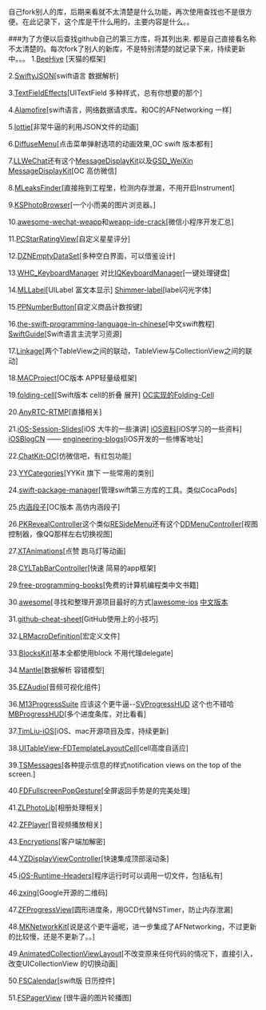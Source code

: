自己fork别人的库，后期来看就不太清楚是什么功能，再次使用查找也不是很方便。在此记录下，这个库是干什么用的，主要内容是什么。。



###为了方便以后查找github自己的第三方库，将其列出来. 都是自己直接看名称不太清楚的。每次fork了别人的新库，不是特别清楚的就记录下来，持续更新中。。。
1.[BeeHive](https://github.com/Eddiegooo/BeeHive) [天猫的框架]

2.[SwiftyJSON](https://github.com/Eddiegooo/SwiftyJSON)[swift语言 数据解析]

3.[TextFieldEffects](https://github.com/Eddiegooo/TextFieldEffects)[UITextField 多种样式，总有你想要的那个]

4.[Alamofire](https://github.com/Eddiegooo/Alamofire)[swift语言，网络数据请求库。和OC的AFNetworking 一样]

5.[lottie](https://github.com/Eddiegooo/lottie-ios)[非常牛逼的利用JSON文件的动画]

6.[DiffuseMenu](https://github.com/Eddiegooo/DiffuseMenu_Swift)[点击菜单弹射选项的动画效果,OC swift 版本都有]

7.[LLWeChat](https://github.com/Eddiegooo/LLWeChat)还有这个[MessageDisplayKit](https://github.com/Eddiegooo/MessageDisplayKit)以及[GSD_WeiXin](https://github.com/Eddiegooo/GSD_WeiXin)
[MessageDisplayKit](https://github.com/Eddiegooo/MessageDisplayKit)[OC 高仿微信]


8.[MLeaksFinder](https://github.com/Eddiegooo/MLeaksFinder)[直接拖到工程里，检测内存泄漏，不用开启Instrument]

9.[KSPhotoBrowser](https://github.com/Eddiegooo/KSPhotoBrowser)[一个小而美的图片浏览器。]

10.[awesome-wechat-weapp](https://github.com/Eddiegooo/awesome-wechat-weapp)和[weapp-ide-crack](https://github.com/Eddiegooo/weapp-ide-crack)[微信小程序开发汇总]

11.[PCStarRatingView](https://github.com/Eddiegooo/PCStarRatingView)[自定义星星评分]

12.[DZNEmptyDataSet](https://github.com/Eddiegooo/DZNEmptyDataSet)[多种空白界面，可以借鉴设计]

13.[WHC_KeyboardManager](https://github.com/Eddiegooo/WHC_KeyboardManager) 对比[IQKeyboardManager](https://github.com/Eddiegooo/IQKeyboardManager)[一键处理键盘]

14.[MLLabel](https://github.com/Eddiegooo/MLLabel)[UILabel 富文本显示]
[Shimmer-label](https://github.com/Eddiegooo/Shimmer-label)[label闪光字体]

15.[PPNumberButton](https://github.com/Eddiegooo/PPNumberButton)[自定义商品计数按键]

16.[the-swift-programming-language-in-chinese](https://github.com/Eddiegooo/the-swift-programming-language-in-chinese)[中文swift教程]
[SwiftGuide](https://github.com/Eddiegooo/SwiftGuide)[Swift语言主流学习资源]

17.[Linkage](https://github.com/Eddiegooo/Linkage)[两个TableView之间的联动，TableView与CollectionView之间的联动]

18.[MACProject](https://github.com/Eddiegooo/MACProject)[OC版本 APP轻量级框架]

19.[folding-cell](https://github.com/Eddiegooo/folding-cell)[Swift版本 cell的折叠 展开] [OC实现的Folding-Cell](https://github.com/bref-Chan/CCFoldCell)

20.[AnyRTC-RTMP](https://github.com/AnyRTC/AnyRTC-RTMP)[直播相关]

21.[iOS-Session-Slides](https://github.com/MDCC2016/iOS-Session-Slides)[iOS 大牛的一些演讲]
[iOS资料](https://github.com/Aufree/trip-to-iOS)[iOS学习的一些资料]
[iOSBlogCN](https://github.com/Eddiegooo/iOSBlogCN) —— [engineering-blogs](https://github.com/Eddiegooo/engineering-blogs)[iOS开发的一些博客地址]


22.[ChatKit-OC](https://github.com/Eddiegooo/ChatKit-OC)[仿微信吧，有红包功能]

23.[YYCategories](https://github.com/Eddiegooo/YYCategories)[YYKit 旗下 一些常用的类别]

24.[swift-package-manager](https://github.com/apple/swift-package-manager)[管理swift第三方库的工具。类似CocaPods]

25.[内涵段子](https://github.com/Eddiegooo/NeiHanDuanZI)[OC版本 高仿内涵段子]

26.[PKRevealController](https://github.com/Eddiegooo/PKRevealController)这个类似[RESideMenu](https://github.com/Eddiegooo/RESideMenu)还有这个[DDMenuController](https://github.com/Eddiegooo/DDMenuController)[视图控制器，像QQ那样左右切换视图]

27.[XTAnimations](https://github.com/Eddiegooo/XTAnimations)[点赞 跑马灯等动画]

28.[CYLTabBarController](https://github.com/Eddiegooo/CYLTabBarController)[快速 简易的app框架]

29.[free-programming-books](https://github.com/justjavac/free-programming-books-zh_CN)[免费的计算机编程类中文书籍]

30.[awesome](https://github.com/Eddiegooo/awesome)[寻找和整理开源项目最好的方式][awesome-ios](https://github.com/Eddiegooo/awesome-ios) [中文版本](https://github.com/Eddiegooo/awesome-ios-cn)

31.[github-cheat-sheet](https://github.com/Eddiegooo/github-cheat-sheet)[GitHub使用上的小技巧]

32.[LRMacroDefinition](https://github.com/luran2358/LRMacroDefinition)[宏定义文件]

33.[BlocksKit](https://github.com/Eddiegooo/BlocksKit)[基本全都使用block 不用代理delegate]

34.[Mantle](https://github.com/Mantle/Mantle)[数据解析 容错模型]

35.[EZAudio](https://github.com/syedhali/EZAudio)[音频可视化组件]

36.[M13ProgressSuite](https://github.com/Eddiegooo/M13ProgressSuite) 应该这个更牛逼--[SVProgressHUD](https://github.com/Eddiegooo/SVProgressHUD) 这个也不错哈[MBProgressHUD](https://github.com/jdg/MBProgressHUD)[多个进度条库，对比看看]


37.[TimLiu-iOS](https://github.com/Eddiegooo/TimLiu-iOS)[iOS、mac开源项目及库，持续更新]

38.[UITableView-FDTemplateLayoutCell](https://github.com/Eddiegooo/UITableView-FDTemplateLayoutCell)[cell高度自适应]

39.[TSMessages](https://github.com/Eddiegooo/TSMessages)[各种提示信息的样式notification views on the top of the screen.]

40.[FDFullscreenPopGesture](https://github.com/forkingdog/FDFullscreenPopGesture)[全屏返回手势是的完美处理]

41.[ZLPhotoLib](https://github.com/Eddiegooo/ZLPhotoLib)[相册处理相关]

42.[ZFPlayer](https://github.com/Eddiegooo/ZFPlayer)[音视频播放相关]

43.[Encryptions](https://github.com/Flying-Einstein/Encryptions)[客户端加解密]

44.[YZDisplayViewController](https://github.com/iThinkerYZ/YZDisplayViewController)[快速集成顶部滚动条]

45.[iOS-Runtime-Headers](https://github.com/Eddiegooo/iOS-Runtime-Headers)[程序运行时可以调用一切文件，包括私有]

46.[zxing](https://github.com/zxing/zxing)[Google开源的二维码]

47.[ZFProgressView](https://github.com/Eddiegooo/ZFProgressView)[圆形进度条，用GCD代替NSTimer，防止内存泄漏]

48.[MKNetworkKit](https://github.com/Eddiegooo/MKNetworkKit)[说是这个更牛逼呢，进一步集成了AFNetworking，不过更新的比较慢，还是不更新了。。]

49.[AnimatedCollectionViewLayout](https://github.com/Eddiegooo/AnimatedCollectionViewLayout)[不改变原来任何代码的情况下，直接引入，改变UICollectionView 的切换动画]

50.[FSCalendar](https://github.com/Eddiegooo/FSCalendar)[swift版 日历控件]

51.[FSPagerView](https://github.com/Eddiegooo/FSPagerView) [很牛逼的图片轮播图]

